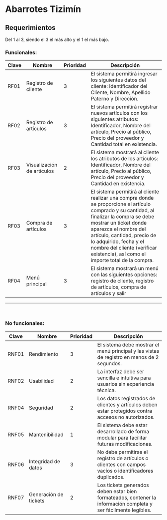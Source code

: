 # Abarrotes Tizimín


## Requerimientos  
Del 1 al 3, siendo el 3 el más alto y el 1 el más bajo.

### Funcionales:  

| Clave  | Nombre                     | Prioridad | Descripción                                                                 |
|--------|----------------------------|-----------|-----------------------------------------------------------------------------|
| RF01   | Registro de cliente        | 3         | El sistema permitirá ingresar los siguientes datos del cliente: Identificador del Cliente, Nombre, Apellido Paterno y Dirección. |
| RF02   | Registro de artículos      | 3         |  El sistema permitirá registrar nuevos artículos con los siguientes atributos: Identificador, Nombre del artículo, Precio al público, Precio del proveedor y Cantidad total en existencia. |
| RF03   | Visualización de artículos | 2         | El sistema mostrará al cliente los atributos de los artículos: Identificador, Nombre del artículo, Precio al público, Precio del proveedor y Cantidad en existencia. |
| RF03   | Compra de artículos        | 3         | El sistema permitirá al cliente realizar una compra donde se proporcione el artículo comprado y su cantidad, al finalizar la compra se debe mostrar un ticket donde aparezca el nombre del artículo, cantidad, precio de lo adquirido, fecha y el nombre del cliente (verificar existencia), así como el importe total de la compra. |
| RF04   | Menú principal       | 3         | El sistema mostrará un menú con las siguientes opciones: registro de cliente, registro de artículos, compra de artículos y salir|
***
<br>





### No funcionales:
| Clave  | Nombre                         | Prioridad | Descripción                                                                                  |
|--------|--------------------------------|-----------|----------------------------------------------------------------------------------------------|
| RNF01  | Rendimiento                    | 3         | El sistema debe mostrar el menú principal y las vistas de registro en menos de 2 segundos.  |
| RNF02  | Usabilidad                     | 2         | La interfaz debe ser sencilla e intuitiva para usuarios sin experiencia técnica.             |
| RNF04  | Seguridad                      | 2         | Los datos registrados de clientes y artículos deben estar protegidos contra accesos no autorizados. |
| RNF05  | Mantenibilidad                 | 1         | El sistema debe estar desarrollado de forma modular para facilitar futuras modificaciones.   |
| RNF06  | Integridad de datos            | 3         | No debe permitirse el registro de artículos o clientes con campos vacíos o identificadores duplicados. |
| RNF07  | Generación de tickets          | 2         | Los tickets generados deben estar bien formateados, contener la información completa y ser fácilmente legibles. |

